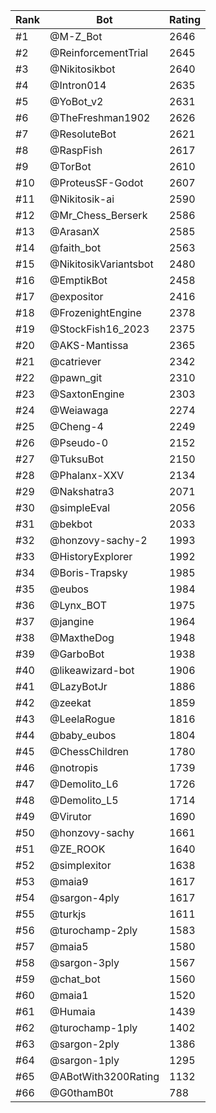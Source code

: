 Rank|Bot|Rating
---|---|---
#1|@M-Z_Bot|2646
#2|@ReinforcementTrial|2645
#3|@Nikitosikbot|2640
#4|@Intron014|2635
#5|@YoBot_v2|2631
#6|@TheFreshman1902|2626
#7|@ResoluteBot|2621
#8|@RaspFish|2617
#9|@TorBot|2610
#10|@ProteusSF-Godot|2607
#11|@Nikitosik-ai|2590
#12|@Mr_Chess_Berserk|2586
#13|@ArasanX|2585
#14|@faith_bot|2563
#15|@NikitosikVariantsbot|2480
#16|@EmptikBot|2458
#17|@expositor|2416
#18|@FrozenightEngine|2378
#19|@StockFish16_2023|2375
#20|@AKS-Mantissa|2365
#21|@catriever|2342
#22|@pawn_git|2310
#23|@SaxtonEngine|2303
#24|@Weiawaga|2274
#25|@Cheng-4|2249
#26|@Pseudo-0|2152
#27|@TuksuBot|2150
#28|@Phalanx-XXV|2134
#29|@Nakshatra3|2071
#30|@simpleEval|2056
#31|@bekbot|2033
#32|@honzovy-sachy-2|1993
#33|@HistoryExplorer|1992
#34|@Boris-Trapsky|1985
#35|@eubos|1984
#36|@Lynx_BOT|1975
#37|@jangine|1964
#38|@MaxtheDog|1948
#39|@GarboBot|1938
#40|@likeawizard-bot|1906
#41|@LazyBotJr|1886
#42|@zeekat|1859
#43|@LeelaRogue|1816
#44|@baby_eubos|1804
#45|@ChessChildren|1780
#46|@notropis|1739
#47|@Demolito_L6|1726
#48|@Demolito_L5|1714
#49|@Virutor|1690
#50|@honzovy-sachy|1661
#51|@ZE_ROOK|1640
#52|@simplexitor|1638
#53|@maia9|1617
#54|@sargon-4ply|1617
#55|@turkjs|1611
#56|@turochamp-2ply|1583
#57|@maia5|1580
#58|@sargon-3ply|1567
#59|@chat_bot|1560
#60|@maia1|1520
#61|@Humaia|1439
#62|@turochamp-1ply|1402
#63|@sargon-2ply|1386
#64|@sargon-1ply|1295
#65|@ABotWith3200Rating|1132
#66|@G0thamB0t|788
